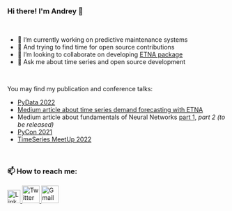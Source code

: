 ### Hi there! I'm Andrey 👋

<br/> 

- 🔭 I’m currently working on predictive maintenance systems
- 🌱 And trying to find time for open source contributions
- 👯 I’m looking to collaborate on developing [ETNA package](https://github.com/etna-team/etna)
- 💬 Ask me about time series and open source development

<br/> 

You may find my publication and conference talks:

- [PyData 2022](https://youtu.be/8bc0WJENcSY)
- [Medium article about time series demand forecasting with ETNA](https://medium.com/its-tinkoff/time-series-forecasting-with-etna-first-steps-dfaf90c5b919)
- Medium article about fundamentals of Neural Networks [part 1](https://medium.com/@ilekseev/write-your-own-neural-network-from-scratch-part-1-15931de8579b), _part 2 (to be released)_
- [PyCon 2021](https://youtu.be/VxWHLEFgXnE)
- [TimeSeries MeetUp 2022](https://youtu.be/N1Xy3EqY058)

<br/> 

### 📫 How to reach me:
<a href="https://www.linkedin.com/in/ilekseev/">
  <img src="https://cdn.worldvectorlogo.com/logos/linkedin-icon-2.svg" title="Linkedin" alt="Linkedin Account" width="30"/>
</a>
<a href="https://twitter.com/and_alekseev">
  <img src="https://cdn.worldvectorlogo.com/logos/twitter-6.svg" title="Twitter" alt="Twitter Account" width="40"/>
</a>
<a href="mailto:ilekseev@gmail.com">
  <img src="https://cdn.worldvectorlogo.com/logos/gmail-icon-2.svg" title="Gmail" alt="Gmail Account" width="40"/>
</a>
